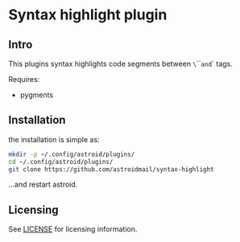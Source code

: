 Syntax highlight plugin
====================

Intro
-----

This plugins syntax highlights code segments between `\`\`\`` and `<code></code>` tags.

Requires:

  * pygments

Installation
------------

the installation is simple as:

```sh
mkdir -p ~/.config/astroid/plugins/
cd ~/.config/astroid/plugins/
git clone https://github.com/astroidmail/syntax-highlight
```
...and restart astroid.

Licensing
---------

See [LICENSE](./LICENSE) for licensing information.

